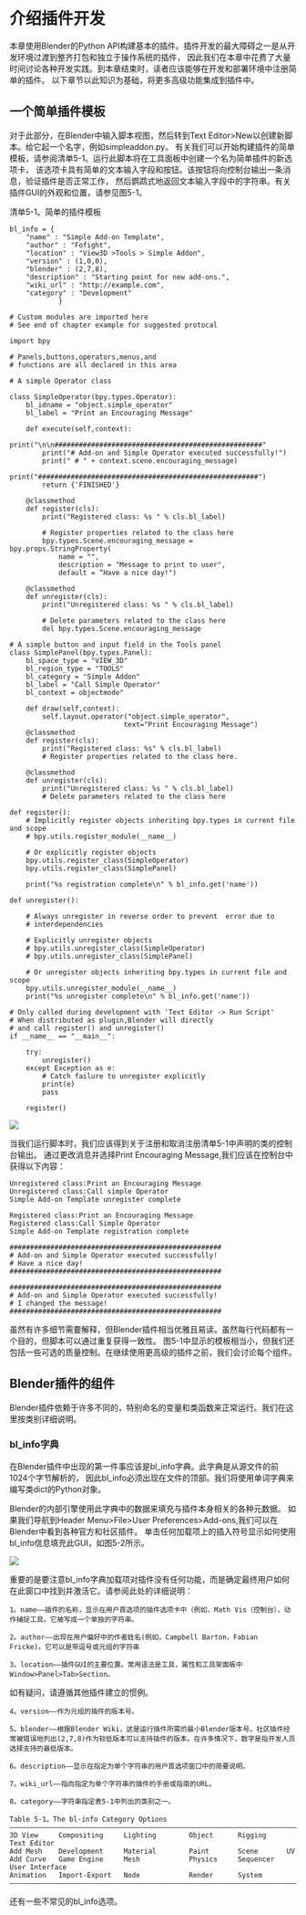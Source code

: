 # 介绍插件开发

本章使用Blender的Python API构建基本的插件。插件开发的最大障碍之一是从开发环境过渡到整齐打包和独立于操作系统的插件，
因此我们在本章中花费了大量时间讨论各种开发实践。到本章结束时，读者应该能够在开发和部署环境中注册简单的插件。
以下章节以此知识为基础，将更多高级功能集成到插件中。

## 一个简单插件模板

对于此部分，在Blender中输入脚本视图，然后转到Text Editor>New以创建新脚本。给它起一个名字，例如simpleaddon.py。
有关我们可以开始构建插件的简单模板，请参阅清单5-1。运行此脚本将在工具面板中创建一个名为简单插件的新选项卡，
该选项卡具有简单的文本输入字段和按钮。该按钮将向控制台输出一条消息，验证插件是否正常工作，
然后鹦鹉式地返回文本输入字段中的字符串。有关插件GUI的外观和位置，请参见图5-1。

清单5-1。简单的插件模板

    bl_info = {
        "name" : "Simple Add-on Template",
        "author" : "Fofight",
        "location" : "View3D >Tools > Simple Addon",
        "version" : (1,0,0),
        "blender" : (2,7,8),
        "description" : "Starting point for new add-ons.",
        "wiki_url" : "http://example.com",
        "category" : "Development"
                }
    
    # Custom modules are imported here
    # See end of chapter example for suggested protocal
    
    import bpy
    
    # Panels,buttons,operators,menus,and
    # functions are all declared in this area
    
    # A simple Operator class
    
    class SimpleOperator(bpy.types.Operator):
        bl_idname = "object.simple_operator"
        bl_label = "Print an Encouraging Message"
        
        def execute(self,context):
            print("\n\n###################################################"
            print("# Add-on and Simple Operator executed successfully!")
            print(" # " + context.scene.encouraging_message)
            print("######################################################")
            return {'FINISHED'}
            
        @classmethod
        def register(cls):
            print("Registered class: %s " % cls.bl_label)
            
            # Register properties related to the class here
            bpy.types.Scene.encouraging_message = bpy.props.StringProperty(
                name = "",
                description = "Message to print to user",
                default = “Have a nice day!")

        @classmethod
        def unregister(cls):
            print("Unregistered class: %s " % cls.bl_label)
            
            # Delete parameters related to the class here
            del bpy.types.Scene.encouraging_message
    
    # A simple button and input field in the Tools panel
    class SimplePanel(bpy.types.Panel):
        bl_space_type = "VIEW_3D"
        bl_region_type = "TOOLS"
        bl_category = "Simple Addon"
        bl_label = "Call Simple Operator"
        bl_context = objectmode"
        
        def draw(self,context):
            self.layout.operator("object.simple_operator",
                                text="Print Encouraging Message")
        @classmethod
        def register(cls):
            print("Registered class: %s" % cls.bl_label)
            # Register properties related to the class here.
            
        @classmethod
        def unregister(cls):
            print("Unregistered class: %s " % cls.bl_label)
            # Delete parameters related to the class here
    
    def register():
        # Implicitly register objects inheriting bpy.types in current file and scope
        # bpy.utils.register_module(__name__)
        
        # Or explicitly register objects
        bpy.utils.register_class(SimpleOperator)
        bpy.utils.register_class(SimplePanel)
        
        print("%s registration complete\n" % bl_info.get('name'))
        
    def unregister():
        
        # Always unregister in reverse order to prevent  error due to
        # interdependencies
        
        # Explicitly unregister objects
        # bpy.utils.unregister_class(SimpleOperator)
        # bpy.utils.unregister_class(SimplePanel)
        
        # Or unregister objects inheriting bpy.types in current file and scope
        bpy.utils.unregister_module(__name__)
        print("%s unregister complete\n" % bl_info.get('name'))
        
    # Only called during development with 'Text Editor -> Run Script'
    # When distributed as plugin,Blender will directly
    # and call register() and unregister()
    if __name__ == "__main__":
    
        try:
            unregister()
        except Exception as e:
            # Catch failure to unregister explicitly
            print(e)
            pass
        
        register()
        
![](https://github.com/BlenderCN/blenderTutorial/blob/master/mDrivEngine/5-1.png?raw=true)  

当我们运行脚本时，我们应该得到关于注册和取消注册清单5-1中声明的类的控制台输出。
通过更改消息并选择Print Encouraging Message,我们应该在控制台中获得以下内容：

    Unregistered class:Print an Encouraging Message
    Unregistered class:Call simple Operator
    Simple Add-on Template unregister complete
    
    Registered class:Print an Encouraging Message
    Registered class:Call Simple Operator
    Simple Add-on Template registration complete
    
    ####################################################
    # Add-on and Simple Operator executed successfully!
    # Have a nice day!
    ####################################################
    
    ####################################################
    # Add-on and Simple Operator executed successfully!
    # I changed the message!
    ####################################################
    
虽然有许多细节需要解释，但Blender插件相当优雅且易读。虽然每行代码都有一个目的，但脚本可以通过重复获得一致性。
图5-1中显示的模板相当小，但我们还包括一些可选的质量控制。在继续使用更高级的插件之前，我们会讨论每个组件。

## Blender插件的组件

Blender插件依赖于许多不同的，特别命名的变量和类函数来正常运行。我们在这里按类别详细说明。

### bl_info字典

在Blender插件中出现的第一件事应该是bl_info字典。此字典是从源文件的前1024个字节解析的，
因此bl_info必须出现在文件的顶部。我们将使用单词字典来编写类dict的Python对象。

Blender的内部引擎使用此字典中的数据来填充与插件本身相关的各种元数据。
如果我们导航到Header Menu>File>User Preferences>Add-ons,我们可以在Blender中看到各种官方和社区插件。
单击任何加载项上的插入符号显示如何使用bl_info信息填充此GUI，如图5-2所示。

![](https://github.com/BlenderCN/blenderTutorial/blob/master/mDrivEngine/5-2.png?raw=true)

重要的是要注意bl_info字典加载项对插件没有任何功能，而是确定最终用户如何在此窗口中找到并激活它。请参阅此处的详细说明：

    1。name——插件的名称，显示在用户首选项的插件选项卡中（例如，Math Vis（控制台），动作捕捉工具。它被写成一个单独的字符串。

    2。author——出现在用户偏好中的作者姓名(例如，Campbell Barton，Fabian Fricke)。它可以是带逗号或元组的字符串

    3。location——插件GUI的主要位置。常用语法是工具，属性和工具架面板中Window>Panel>Tab>Section。
如有疑问，请遵循其他插件建立的惯例。

    4。version——作为元组的插件的版本号。

    5。blender——根据Blender Wiki，这是运行插件所需的最小Blender版本号。社区插件经常被错误地列出(2,7,8)作为较低版本可以支持插件的版本。在许多情况下，数字是指开发人员选择支持的最低版本。

    6。description——显示在指定为单个字符串的用户首选项窗口中的简要说明。

    7。wiki_url——指向指定为单个字符串的插件的手册或指南的URL。

    8。category——字符串指定表5-1中列出的类别之一。

    Table 5-1。The bl-info Category Options
    ——————————————————————————————————————————————————————————————————————————————————
    3D View     Compositing     Lighting        Object      Rigging     Text Editor
    Add Mesh    Development     Material        Paint       Scene       UV
    Add Curve   Game Engine     Mesh            Physics     Sequencer   User Interface
    Animation   Import-Export   Node            Render      System
    ———————————————————————————————————————————————————————————————————————————————————

还有一些不常见的bl_info选项。

